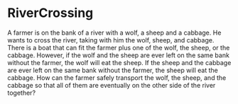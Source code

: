 # RiverCrossing
A farmer is on the bank of a river with a wolf, a sheep and a cabbage. He wants to cross the river, taking with him the wolf, sheep, and cabbage. There is a boat that can fit the farmer plus one of the wolf, the sheep, or the cabbage. However, if the wolf and the sheep are ever left on the same bank without the farmer, the wolf will eat the sheep. If the sheep and the cabbage are ever left on the same bank without the farmer, the sheep will eat the cabbage. How can the farmer safely transport the wolf, the sheep, and the cabbage so that all of them are eventually on the other side of the river together?
